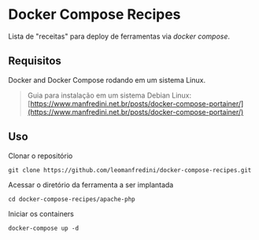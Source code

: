 # Docker Compose Recipes

Lista de "receitas" para deploy de ferramentas via *docker compose*.

## Requisitos

Docker and Docker Compose rodando em um sistema Linux.

> Guia para instalação em um sistema Debian Linux: [https://www.manfredini.net.br/posts/docker-compose-portainer/](https://www.manfredini.net.br/posts/docker-compose-portainer/)

## Uso

Clonar o repositório
```
git clone https://github.com/leomanfredini/docker-compose-recipes.git
```

Acessar o diretório da ferramenta a ser implantada
```
cd docker-compose-recipes/apache-php
```

Iniciar os containers
```
docker-compose up -d
```